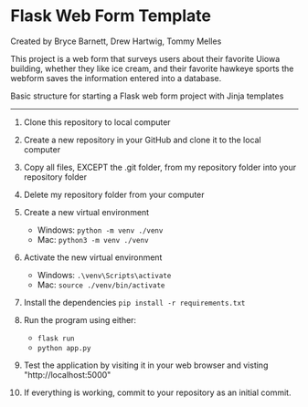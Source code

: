 # Flask Web Form Template

Created by Bryce Barnett, Drew Hartwig, Tommy Melles

This project is a web form that surveys users about their favorite Uiowa building, whether they like ice cream, and their favorite hawkeye sports
the webform saves the information entered into a database.

Basic structure for starting a Flask web form project with Jinja templates

---

1. Clone this repository to local computer

2. Create a new repository in your GitHub and clone it to the local computer

3. Copy all files, EXCEPT the .git folder, from my repository folder into your repository folder

4. Delete my repository folder from your computer

5. Create a new virtual environment

   - Windows: `python -m venv ./venv`
   - Mac: `python3 -m venv ./venv`

6. Activate the new virtual environment

   - Windows: `.\venv\Scripts\activate`
   - Mac: `source ./venv/bin/activate`

7. Install the dependencies `pip install -r requirements.txt`

8. Run the program using either:

   - `flask run`
   - `python app.py`

9. Test the application by visiting it in your web browser and visting "http://localhost:5000"

10. If everything is working, commit to your repository as an initial commit.

